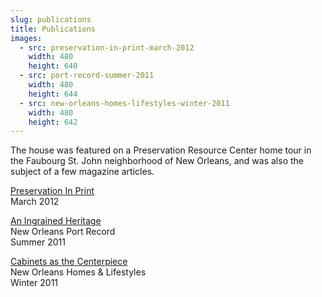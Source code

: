 ```yaml
---
slug: publications
title: Publications
images:
  - src: preservation-in-print-march-2012
    width: 480
    height: 640
  - src: port-record-summer-2011
    width: 480
    height: 644
  - src: new-orleans-homes-lifestyles-winter-2011
    width: 480
    height: 642
---
```


The house was featured on a Preservation Resource Center home tour in the
Faubourg St. John neighborhood of New Orleans, and was also the subject of a
few magazine articles.

[Preservation In Print][preservation]<br>March 2012

[An Ingrained Heritage][heritage]<br>New Orleans Port Record<br>Summer 2011

[Cabinets as the Centerpiece][centerpiece]<br>New Orleans Homes & Lifestyles<br>Winter 2011


[preservation]: /files/Preservation-In-Print-March-2012.pdf "Excerpt from Preservation In Print"
[centerpiece]: https://www.myneworleans.com/home-renewal-cabinets-as-the-centerpiece/ "Cabinets as the Centerpiece"
[heritage]: /files/Port-Record-Summer-2011.pdf "An Ingrained Heritage"

